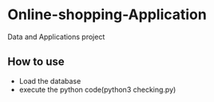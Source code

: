 # Online-shopping-Application
Data and Applications project
## How to use
- Load the database
- execute the python code(python3 checking.py)


